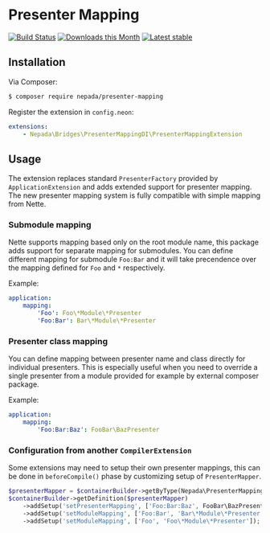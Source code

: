 Presenter Mapping
=================

[![Build Status](https://travis-ci.org/nepada/presenter-mapping.svg?branch=master)](https://travis-ci.org/nepada/presenter-mapping)
[![Downloads this Month](https://img.shields.io/packagist/dm/nepada/presenter-mapping.svg)](https://packagist.org/packages/nepada/presenter-mapping)
[![Latest stable](https://img.shields.io/packagist/v/nepada/presenter-mapping.svg)](https://packagist.org/packages/nepada/presenter-mapping)


Installation
------------

Via Composer:

```sh
$ composer require nepada/presenter-mapping
```

Register the extension in `config.neon`:

```yaml
extensions:
    - Nepada\Bridges\PresenterMappingDI\PresenterMappingExtension
```


Usage
-----

The extension replaces standard `PresenterFactory` provided by `ApplicationExtension` and adds extended support for presenter mapping. The new presenter mapping system is fully compatible with simple mapping from Nette.

### Submodule mapping

Nette supports mapping based only on the root module name, this package adds support for separate mapping for submodules. You can define different mapping for submodule `Foo:Bar` and it will take precendence over the mapping defined for `Foo` and `*` respectively.

Example:
```yaml
application:
    mapping:
        'Foo': Foo\*Module\*Presenter
        'Foo:Bar': Bar\*Module\*Presenter
```

### Presenter class mapping

You can define mapping between presenter name and class directly for individual presenters. This is especially useful when you need to override a single presenter from a module provided for example by external composer package.

Example:
```yaml
application:
    mapping:
        'Foo:Bar:Baz': FooBar\BazPresenter
```

### Configuration from another `CompilerExtension`

Some extensions may need to setup their own presenter mappings, this can be done in `beforeCompile()` phase by customizing setup of `PresenterMapper`.

```php
$presenterMapper = $containerBuilder->getByType(Nepada\PresenterMapping\PresenterMapper::class);
$containerBuilder->getDefinition($presenterMapper)
    ->addSetup('setPresenterMapping', ['Foo:Bar:Baz', FooBar\BazPresenter::class])
    ->addSetup('setModuleMapping', ['Foo:Bar', 'Bar\*Module\*Presenter'])
    ->addSetup('setModuleMapping', ['Foo', 'Foo\*Module\*Presenter']);
```
